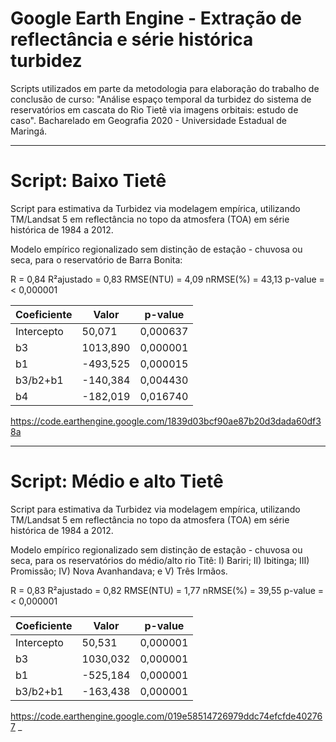 # Google Earth Engine - Extração de reflectância e série histórica turbidez


Scripts utilizados em parte da metodologia para elaboração do trabalho de conclusão de curso: "Análise espaço temporal da turbidez do sistema de reservatórios em cascata do Rio Tietê via imagens orbitais: estudo de caso". 
Bacharelado em Geografia 2020 - Universidade Estadual de Maringá.



________________________________________________________________________________________________________________________________________
                                                            
# Script: Baixo Tietê

                                                            
Script para estimativa da Turbidez via modelagem empírica, utilizando TM/Landsat 5 em reflectância no topo da atmosfera (TOA) 
em série histórica de 1984 a 2012.

Modelo empírico regionalizado sem distinção de estação - chuvosa ou seca, para o reservatório de Barra Bonita:

R = 0,84 
R²ajustado = 0,83 
RMSE(NTU) = 4,09 
nRMSE(%) = 43,13 
p-value = < 0,000001


| Coeficiente   | Valor         | p-value      |
| ------------- | ------------- |------------- |
| Intercepto    | 50,071        | 0,000637     |
|b3             | 1013,890      | 0,000001     |
|b1             | -493,525      | 0,000015     |
|b3/b2+b1       | -140,384      | 0,004430     |
|b4             | -182,019      | 0,016740     |


 https://code.earthengine.google.com/1839d03bcf90ae87b20d3dada60df38a

________________________________________________________________________________________________________________________________________
         
# Script: Médio e alto Tietê
                                                            
Script para estimativa da Turbidez via modelagem empírica, utilizando TM/Landsat 5 em reflectância no topo da atmosfera (TOA) 
em série histórica de 1984 a 2012.

Modelo empírico regionalizado sem distinção de estação - chuvosa ou seca, para os reservatórios do médio/alto rio Titê:
I) Bariri; II) Ibitinga; III) Promissão; IV) Nova Avanhandava; e V) Três Irmãos.

R = 0,83 
R²ajustado = 0,82 
RMSE(NTU) = 1,77 
nRMSE(%) = 39,55 
p-value = < 0,000001


| Coeficiente   | Valor         | p-value      |
| ------------- | ------------- |------------- |
| Intercepto    | 50,531        | 0,000001     |
|b3             | 1030,032      | 0,000001     |
|b1             | -525,184      | 0,000001     |
|b3/b2+b1       | -163,438      | 0,000001     |


https://code.earthengine.google.com/019e58514726979ddc74efcfde402767
_
